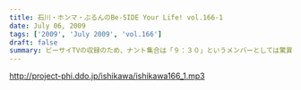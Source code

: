 ```yaml
---
title: 石川・ホンマ・ぶるんのBe-SIDE Your Life! vol.166-1
date: July 06, 2009
tags: ['2009', 'July 2009', 'vol.166']
draft: false
summary: ビーサイTVの収録のため、ナント集合は「９：３０」というメンバーとしては驚異的な早さの月曜日。スタートは１０：３０～でしたがなんとか集まりました～～。NAMAE
---
```


http://project-phi.ddo.jp/ishikawa/ishikawa166_1.mp3
